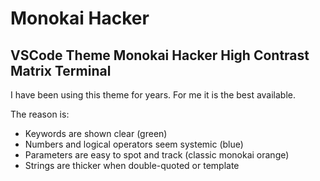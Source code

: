 # Monokai Hacker

## VSCode Theme Monokai Hacker High Contrast Matrix Terminal



I have been using this theme for years. For me it is the best available. 

The reason is:

- Keywords are shown clear (green)
- Numbers and logical operators seem systemic (blue)
- Parameters are easy to spot and track (classic monokai orange)
- Strings are thicker when double-quoted or template 
